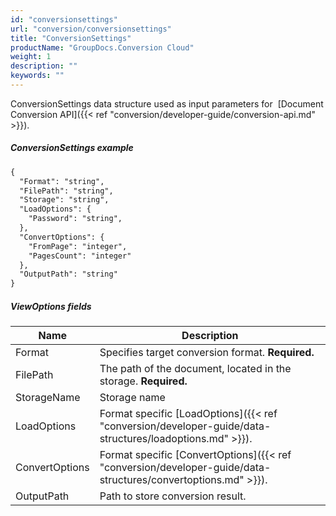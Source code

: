```yaml
---
id: "conversionsettings"
url: "conversion/conversionsettings"
title: "ConversionSettings"
productName: "GroupDocs.Conversion Cloud"
weight: 1
description: ""
keywords: ""
---
```

ConversionSettings data structure used as input parameters for  [Document Conversion API]({{< ref "conversion/developer-guide/conversion-api.md" >}}).

##### ConversionSettings example #####

```html
{
  "Format": "string",
  "FilePath": "string",
  "Storage": "string",
  "LoadOptions": {
    "Password": "string",
  },
  "ConvertOptions": {
    "FromPage": "integer",
    "PagesCount": "integer"
  },
  "OutputPath": "string"
}

```

##### ViewOptions fields #####

|Name|Description
|---|---
|Format|Specifies target conversion format. **Required.**
|FilePath|The path of the document, located in the storage. **Required.**
|StorageName|Storage name
|LoadOptions|Format specific  [LoadOptions]({{< ref "conversion/developer-guide/data-structures/loadoptions.md" >}}).
|ConvertOptions|Format specific  [ConvertOptions]({{< ref "conversion/developer-guide/data-structures/convertoptions.md" >}}).
|OutputPath|Path to store conversion result.
